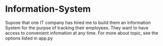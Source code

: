 # Information-System
Supose that one IT company has hired me to build them an Information System for the purpse of tracking their employees.
They want to have access to convenient infomation at any time. 
For more about topic, see the options listed in app.py